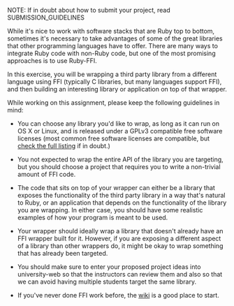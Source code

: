 NOTE: If in doubt about how to submit your project, read SUBMISSION_GUIDELINES

While it's nice to work with software stacks that are Ruby top to bottom,
sometimes it's necessary to take advantages of some of the great libraries that
other programming languages have to offer. There are many ways to integrate Ruby
code with non-Ruby code, but one of the most promising approaches is to use
Ruby-FFI.

In this exercise, you will be wrapping a third party library from a different
language using FFI (typically C libraries, but many languages support FFI), 
and then building an interesting library or application on top of that wrapper.

While working on this assignment, please keep the following guidelines in mind:

* You can choose any library you'd like to wrap, as long as it can run on OS X
or Linux, and is released under a GPLv3 compatible free software licenses (most
common free software licenses are compatible, but [check the full
listing](http://www.gnu.org/licenses/license-list.html#GPLCompatibleLicenses) if in doubt.)

* You not expected to wrap the entire API of the library you are targeting, but
you should choose a project that requires you to write a non-trivial amount of 
FFI code.

* The code that sits on top of your wrapper can either be a library that exposes
the functionality of the third party library in a way that's natural to Ruby, or
an application that depends on the functionality of the library you are
wrapping. In either case, you should have some realistic examples of how your
program is meant to be used.

* Your wrapper should ideally wrap a library that doesn't already have an FFI
wrapper built for it. However, if you are exposing a different aspect of a
library than other wrappers do, it might be okay to wrap something that has
already been targeted.

* You should make sure to enter your proposed project ideas into university-web 
so that the instructors can review them and also so that we can avoid having
multiple students target the same library.

* If you've never done FFI work before, the [wiki](https://github.com/ffi/ffi/wiki/) 
is a good place to start.
